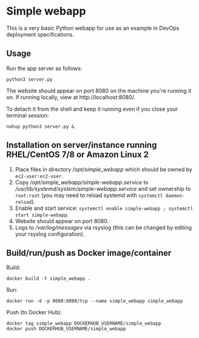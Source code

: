 # Simple webapp

This is a very basic Python webapp for use as an example in DevOps deployment specifications.

## Usage

Run the app server as follows:

    python3 server.py

The website should appear on port 8080 on the machine you're running it on. If running locally, view at http://localhost:8080/.

To detach it from the shell and keep it running even if you close your terminal session:

    nohup python3 server.py &

## Installation on server/instance running RHEL/CentOS 7/8 or Amazon Linux 2

1. Place files in directory _/opt/simple\_webapp_ which should be owned by `ec2-user:ec2-user`.
1. Copy _/opt/simple\_webapp/simple-webapp.service_ to _/usr/lib/systemd/system/simple-webapp.service_ and set ownership to `root:root` (you may need to reload systemd with `systemctl daemon-reload`).
1. Enable and start service: `systemctl enable simple-webapp ; systemctl start simple-webapp`.
1. Website should appear on port 8080.
1. Logs to _/var/log/messages_ via rsyslog (this can be changed by editing your rsyslog configuration).

## Build/run/push as Docker image/container

Build:

    docker build -t simple_webapp .
    
Run:

    docker run -d -p 8080:8080/tcp --name simple_webapp simple_webapp

Push (to Docker Hub):

    docker tag simple_webapp DOCKERHUB_USERNAME/simple_webapp
    docker push DOCKERHUB_USERNAME/simple_webapp